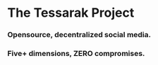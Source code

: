 # The Tessarak Project

### Opensource, decentralized social media.

### Five+ dimensions, ZERO compromises.
